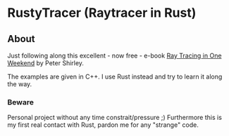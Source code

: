 # RustyTracer (Raytracer in Rust)

## About

Just following along this excellent - now free - e-book  [Ray Tracing in One Weekend](https://raytracing.github.io/books/RayTracingInOneWeekend.html) by Peter Shirley.

The examples are given in C++. I use Rust instead and try to learn it along the way.

### Beware

Personal project without any time constrait/pressure ;)
Furthermore this is my first real contact with Rust, pardon me for any "strange" code.
